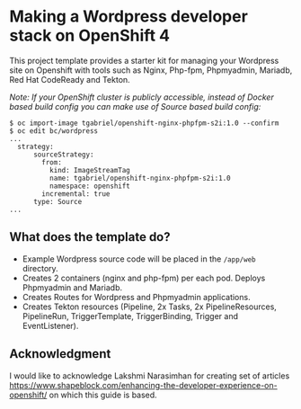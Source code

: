 # Making a Wordpress developer stack on OpenShift 4

This project template provides a starter kit for managing your Wordpress site on Openshift with tools such as Nginx, Php-fpm, Phpmyadmin, Mariadb, Red Hat CodeReady and Tekton.

*Note: If your OpenShift cluster is publicly accessible, instead of Docker based build config you can make use of Source based build config:*

```
$ oc import-image tgabriel/openshift-nginx-phpfpm-s2i:1.0 --confirm
$ oc edit bc/wordpress
...
  strategy:
      sourceStrategy:
        from:
          kind: ImageStreamTag
          name: tgabriel/openshift-nginx-phpfpm-s2i:1.0
          namespace: openshift
        incremental: true
      type: Source
...
```

## What does the template do?

* Example Wordpress source code will be placed in the `/app/web` directory.
* Creates 2 containers (nginx and php-fpm) per each pod. Deploys Phpmyadmin and Mariadb.
* Creates Routes for Wordpress and Phpmyadmin applications.
* Creates Tekton resources (Pipeline, 2x Tasks, 2x PipelineResources, PipelineRun, TriggerTemplate, TriggerBinding, Trigger and EventListener).

## Acknowledgment
I would like to acknowledge Lakshmi Narasimhan for creating set of articles https://www.shapeblock.com/enhancing-the-developer-experience-on-openshift/ on which this guide is based.
